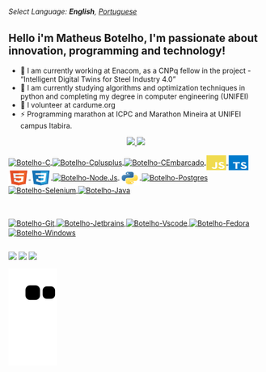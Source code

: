 ###### Select Language: **English**, [Portuguese](https://github.com/BotelhoMDS/BotelhoMDS/blob/main/README.md)
## Hello i'm Matheus Botelho, I'm passionate about innovation, programming and technology!
- 🔭 I am currently working at Enacom, as a CNPq fellow in the project - “Intelligent Digital Twins for Steel Industry 4.0”
- 🌱 I am currently studying algorithms and optimization techniques in python and completing my degree in computer engineering (UNIFEI)
- 👯 I volunteer at cardume.org 
- ⚡ Programming marathon at ICPC and Marathon Mineira at UNIFEI campus Itabira.


<div align="center">
  <a href="https://github.com/BotelhoMDS">
  <img height="180em" src="https://github-readme-stats.vercel.app/api?username=BotelhoMDS&show_icons=true&theme=dracula&include_all_commits=true&count_private=true"/>
  <img height="180em" src="https://github-readme-stats.vercel.app/api/top-langs/?username=BotelhoMDS&layout=compact&langs_count=7&theme=dracula"/>
</div>
  
  
<div style="display: inline_block"><br>
  <img align="center" alt="Botelho-C" height="30" width="40" src="https://cdn.jsdelivr.net/gh/devicons/devicon/icons/c/c-original.svg">
  <img align="center" alt="Botelho-Cplusplus" height="30" width="40" src="https://cdn.jsdelivr.net/gh/devicons/devicon/icons/cplusplus/cplusplus-original.svg">
  <img align="center" alt="Botelho-CEmbarcado" height="30" width="40" src="https://cdn.jsdelivr.net/gh/devicons/devicon/icons/embeddedc/embeddedc-original-wordmark.svg">
  <img align="center" alt="Botelho-Js" height="30" width="40" src="https://raw.githubusercontent.com/devicons/devicon/master/icons/javascript/javascript-plain.svg">
  <img align="center" alt="Botelho-Ts" height="30" width="40" src="https://raw.githubusercontent.com/devicons/devicon/master/icons/typescript/typescript-plain.svg">
  <img align="center" alt="Botelho-HTML" height="30" width="40" src="https://raw.githubusercontent.com/devicons/devicon/master/icons/html5/html5-original.svg">
  <img align="center" alt="Botelho-CSS" height="30" width="40" src="https://raw.githubusercontent.com/devicons/devicon/master/icons/css3/css3-original.svg">
  <img align="center" alt="Botelho-Node.Js" height="30" width="40" src="https://cdn.jsdelivr.net/gh/devicons/devicon/icons/nodejs/nodejs-original.svg">
  <img align="center" alt="Botelho-Python" height="30" width="40" src="https://raw.githubusercontent.com/devicons/devicon/master/icons/python/python-original.svg">
  <img align="center" alt="Botelho-Postgres" height="30" width="40" src="https://cdn.jsdelivr.net/gh/devicons/devicon/icons/postgresql/postgresql-original.svg">
  <img align="center" alt="Botelho-Selenium" height="30" width="40" src="https://cdn.jsdelivr.net/gh/devicons/devicon/icons/selenium/selenium-original.svg">
  <img align="center" alt="Botelho-Java" height="30" width="40" src="https://cdn.jsdelivr.net/gh/devicons/devicon/icons/java/java-original.svg">
  </div>
  
  
  ##
    
  <div style="display: inline_block"><br>
  <img align="center" alt="Botelho-Git" height="30" width="40" src="https://cdn.jsdelivr.net/gh/devicons/devicon/icons/git/git-original.svg">
  <img align="center" alt="Botelho-Jetbrains" height="30" width="40" src="https://cdn.jsdelivr.net/gh/devicons/devicon/icons/jetbrains/jetbrains-original.svg">
  <img align="center" alt="Botelho-Vscode" height="30" width="40" src="https://cdn.jsdelivr.net/gh/devicons/devicon/icons/vscode/vscode-original.svg">
  <img align="center" alt="Botelho-Fedora" height="30" width="40" src="https://cdn.jsdelivr.net/gh/devicons/devicon/icons/fedora/fedora-original.svg">
  <img align="center" alt="Botelho-Windows" height="30" width="40" src="https://cdn.jsdelivr.net/gh/devicons/devicon/icons/windows8/windows8-original.svg">
  </div>
    
   ##
    
 
<div>  
  <a href = "mailto:matheus.botelho40@gmail.com"><img src="https://img.shields.io/badge/-Gmail-%23333?style=for-the-badge&logo=gmail&logoColor=white" target="_blank"></a>
  <a href="https://www.linkedin.com/in/matheus-botelho40/" target="_blank"><img src="https://img.shields.io/badge/-LinkedIn-%230077B5?style=for-the-badge&logo=linkedin&logoColor=white" target="_blank"></a>
  <a href="http://lattes.cnpq.br/9331539968526005" target="_blank"><img src="https://www.gov.br/cnpq/pt-br/canais_atendimento/identidade-visual/CNPq_v2017_rgb.jpg/" width="100" target="_blank"></a>
 
  ![Snake animation](https://github.com/BotelhoMDS/BotelhoMDS/blob/output/github-contribution-grid-snake.svg)
 
</div>

